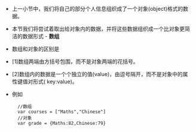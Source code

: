 - 上一小节中，我们将自己的部分个人信息组织成了一个对象(object)格式的数据。
- 本节我们将尝试着取出给对象内的数据，并将这些数据组织成一个比对象更简洁的数据形式 - **数组**
- 数组和对象的区别是
- [1]数组两端由方括号包围，而不是对象两端的花括号。
- [2]数组内的数据是一个个独立的值(value)，由逗号隔开，而不是对象中的属性键值对形式( key:value)。
- 例如

        //数组
        var courses = ["Maths","Chinese"]
        //对象
        var grade = {Maths:82,Chinese:79}